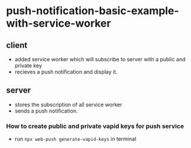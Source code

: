 # push-notification-basic-example-with-service-worker


## client

- added service worker which will subscribe to server with a public and private key
- recieves a push notification and display it.


## server

- stores the subscription of all service worker
- sends a push notification.


### How to create public and private vapid keys for push service

- run `npx web-push generate-vapid-keys` in terminal